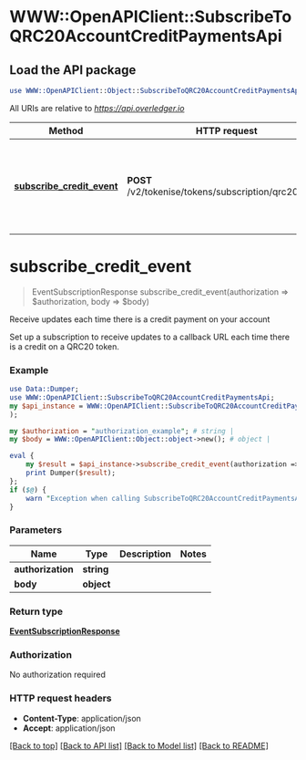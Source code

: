# WWW::OpenAPIClient::SubscribeToQRC20AccountCreditPaymentsApi

## Load the API package
```perl
use WWW::OpenAPIClient::Object::SubscribeToQRC20AccountCreditPaymentsApi;
```

All URIs are relative to *https://api.overledger.io*

Method | HTTP request | Description
------------- | ------------- | -------------
[**subscribe_credit_event**](SubscribeToQRC20AccountCreditPaymentsApi.md#subscribe_credit_event) | **POST** /v2/tokenise/tokens/subscription/qrc20/credit | Receive updates each time there is a credit payment on your account


# **subscribe_credit_event**
> EventSubscriptionResponse subscribe_credit_event(authorization => $authorization, body => $body)

Receive updates each time there is a credit payment on your account

Set up a subscription to receive updates to a callback URL each time there is a credit on a QRC20 token.

### Example
```perl
use Data::Dumper;
use WWW::OpenAPIClient::SubscribeToQRC20AccountCreditPaymentsApi;
my $api_instance = WWW::OpenAPIClient::SubscribeToQRC20AccountCreditPaymentsApi->new(
);

my $authorization = "authorization_example"; # string | 
my $body = WWW::OpenAPIClient::Object::object->new(); # object | 

eval {
    my $result = $api_instance->subscribe_credit_event(authorization => $authorization, body => $body);
    print Dumper($result);
};
if ($@) {
    warn "Exception when calling SubscribeToQRC20AccountCreditPaymentsApi->subscribe_credit_event: $@\n";
}
```

### Parameters

Name | Type | Description  | Notes
------------- | ------------- | ------------- | -------------
 **authorization** | **string**|  | 
 **body** | **object**|  | 

### Return type

[**EventSubscriptionResponse**](EventSubscriptionResponse.md)

### Authorization

No authorization required

### HTTP request headers

 - **Content-Type**: application/json
 - **Accept**: application/json

[[Back to top]](#) [[Back to API list]](../README.md#documentation-for-api-endpoints) [[Back to Model list]](../README.md#documentation-for-models) [[Back to README]](../README.md)

